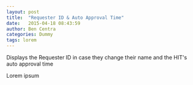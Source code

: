 ```yaml
---
layout: post
title:  "Requester ID & Auto Approval Time"
date:   2015-04-18 08:43:59
author: Ben Centra
categories: Dummy
tags: lorem
---
```


Displays the Requester ID in case they change their name and the HIT's auto approval time

Lorem ipsum